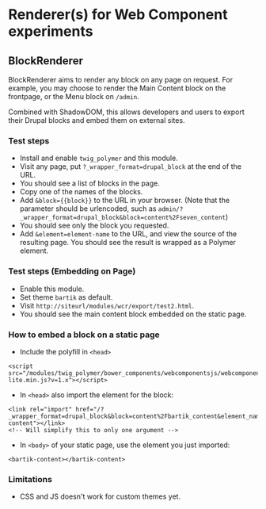 # Renderer(s) for Web Component experiments
## BlockRenderer
BlockRenderer aims to render any block on any page on request. For example, you may choose to render the Main Content block on the frontpage, or the Menu block on `/admin`. 

Combined with ShadowDOM, this allows developers and users to export their Drupal blocks and embed them on external sites.

### Test steps
 - Install and enable `twig_polymer` and this module. 
 - Visit any page, put `?_wrapper_format=drupal_block` at the end of the URL.
 - You should see a list of blocks in the page.
 - Copy one of the names of the blocks.
 - Add `&block={{block}}` to the URL in your browser. (Note that the parameter should be urlencoded, such as `admin/?_wrapper_format=drupal_block&block=content%2Fseven_content`)
 - You should see only the block you requested.
 - Add `&element=element-name` to the URL, and view the source of the resulting page. You should see the result is wrapped as a Polymer element.

### Test steps (Embedding on Page)
 - Enable this module.
 - Set theme `bartik` as default. 
 - Visit `http://siteurl/modules/wcr/export/test2.html`. 
 - You should see the main content block embedded on the static page.

### How to embed a block on a static page
 - Include the polyfill in `<head>`
```
<script src="/modules/twig_polymer/bower_components/webcomponentsjs/webcomponents-lite.min.js?v=1.x"></script>
```
 - In `<head>` also import the element for the block:
```
<link rel="import" href="/?_wrapper_format=drupal_block&block=content%2Fbartik_content&element_name=bartik-content"></link>
<!-- Will simplify this to only one argument -->
```
 - In `<body>` of your static page, use the element you just imported:
```
<bartik-content></bartik-content> 
```

### Limitations
 - CSS and JS doesn't work for custom themes yet.
